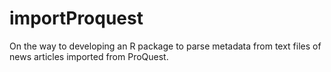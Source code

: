 # importProquest
On the way to developing an R package to parse metadata from text files of news articles imported from ProQuest.
